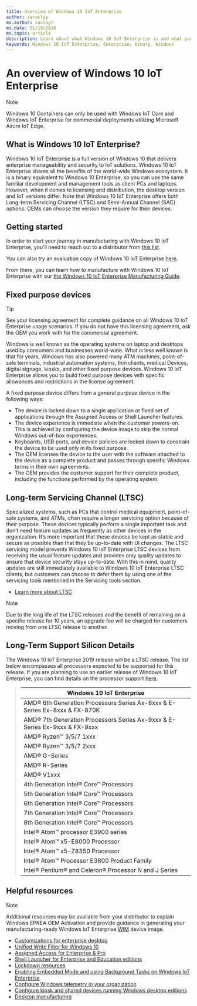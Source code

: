```yaml
---
title: Overview of Windows 10 IoT Enterprise
author: saraclay
ms.author: saclayt
ms.date: 01/18/2018
ms.topic: article
description: Learn about what Windows 10 IoT Enterprise is and what you can do with it.
keywords: Windows 10 IoT Enterprise, Enterprise, binary, Windows
---
```


# An overview of Windows 10 IoT Enterprise

> [!NOTE]
> Windows 10 Containers can only be used with Windows IoT Core and Windows IoT Enterprise for commercial deployments utilizing Microsoft Azure IoT Edge.

## What is Windows 10 IoT Enterprise?
Windows 10 IoT Enterprise is a full version of Windows 10 that delivers enterprise manageability and security to IoT solutions. Windows 10 IoT Enterprise shares all the benefits of the world-wide Windows ecosystem. It is a binary equivalent to Windows 10 Enterprise, so you can use the same familiar development and management tools as client PCs and laptops.  However, when it comes to licensing and distribution, the desktop version and IoT versions differ. Note that Windows 10 IoT Enterprise offers both Long-term Servicing Channel (LTSC) and Semi-Annual Channel (SAC) options. OEMs can choose the version they require for their devices.

## Getting started 

In order to start your journey in manufacturing with Windows 10 IoT Enterprise, you'll need to reach out to a distributor from [this list](https://go.microsoft.com/fwlink/p/?linkid=2093270).

You can also try an evaluation copy of Windows 10 IoT Enterprise [here](https://www.microsoft.com/en-us/evalcenter/evaluate-windows-10-enterprise).

From there, you can learn how to manufacture with Windows 10 IoT Enterprise with our [the Windows 10 IoT Enterprise Manufacturing Guide](https://docs.microsoft.com/en-us/windows-hardware/manufacture/desktop/iot-ent-overview). 

## Fixed purpose devices 

> [!TIP]
> See your licensing agreement for complete guidance on all Windows 10 IoT Enterprise usage scenarios. If you do not have this licensing agreement, ask the OEM you work with for the commercial agreement. 

Windows is well known as the operating systems on laptop and desktops used by consumers and businesses world-wide.  What is less well known is that for years, Windows has also powered many ATM machines, point-of-sale terminals, industrial automation systems, thin clients, medical Devices, digital signage, kiosks, and other fixed purpose devices.  Windows 10 IoT Enterprise allows you to build fixed purpose devices with specific allowances and restrictions in the license agreement.  

A fixed purpose device differs from a general purpose device in the following ways:  
* The device is locked down to a single application or fixed set of applications through the Assigned Access or Shell Launcher features.  
* The device experience is immediate when the customer powers-on. This is achieved by configuring the device image to skip the normal Windows out-of-box experiences. 
* Keyboards, USB ports, and device policies are locked down to constrain the device to be used only in its fixed purpose.  
* The OEM licenses the device to the user with the software attached to the device as a complete product and passes through specific Windows terms in their own agreements.
* The OEM provides the customer support for their complete product, including the functions performed by the operating system.

## Long-term Servicing Channel (LTSC)

Specialized systems, such as PCs that control medical equipment, point-of-sale systems, and ATMs, often require a longer servicing option because of their purpose. These devices typically perform a single important task and don’t need feature updates as frequently as other devices in the organization. It’s more important that these devices be kept as stable and secure as possible than that they be up-to-date with UI changes. The LTSC servicing model prevents Windows 10 IoT Enterprise LTSC devices from receiving the usual feature updates and provides only quality updates to ensure that device security stays up-to-date. With this in mind, quality updates are still immediately available to Windows 10 IoT Enterprise LTSC clients, but customers can choose to defer them by using one of the servicing tools mentioned in the Servicing tools section.

* [Learn more about LTSC](https://docs.microsoft.com/windows/deployment/update/waas-overview#long-term-servicing-channel)

> [!NOTE]
> Due to the long life of the LTSC releases and the benefit of remaining on a specific release for 10 years, an upgrade fee will be charged for customers moving from one LTSC release to another.

## Long-Term Support Silicon Details

The Windows 10 IoT Enterprise 2019 release will be a LTSC release. The list below encompasses all processors expected to be supported for this release. If you are planning to use an earlier release of Windows 10 IoT Enterprise, you can find details on the processor support [here](https://docs.microsoft.com/windows-hardware/design/minimum/windows-processor-requirements#windows-iot-enterprise--embedded-processor-table).

> | Windows 10 IoT Enterprise  |
> |-------------|
> | AMD® 6th Generation Processors Series Ax-8xxx & E-Series Ex-8xxx & FX-870K | 
> | AMD® 7th Generation Processors Series Ax-9xxx & E-Series Ex-9xxx & FX-9xxx | 
> | AMD® Ryzen™ 3/5/7 1xxx | 
> | AMD® Ryzen™ 3/5/7 2xxx | 
> | AMD® G-Series | 
> | AMD® R-Series | 
> | AMD® V1xxx | 
> | 4th Generation Intel® Core™ Processors | 
> | 5th Generation Intel® Core™ Processors |
> | 6th Generation Intel® Core™ Processors |
> | 7th Generation Intel® Core™ Processors |
> | 8th Generation Intel® Core™ Processors |
> | Intel® Atom™ processor E3900 series |
> | Intel® Atom™ x5-E8000 Processor |
> | Intel® Atom™ x5-Z8350 Processor |
> | Intel® Atom™ Processor E3800 Product Family |
> | Intel® Pentium® and Celeron® Processor N and J Series |

## Helpful resources
> [!NOTE]
> Additional resources may be available from your distributor to explain Windows EPKEA OEM Activation and provide guidance in generating your manufacturing-ready Windows IoT Enterprise [WIM](https://msdn.microsoft.com/library/windows/desktop/dd861280.aspx) device image.

* [Customizations for enterprise desktop](https://docs.microsoft.com/windows-hardware/customize/enterprise/enterprise-custom-portal)
* [Unified Write Filter for Windows 10](https://docs.microsoft.com/windows-hardware/customize/enterprise/unified-write-filter)
* [Assigned Access for Enterprise & Pro](https://docs.microsoft.com/windows-hardware/customize/enterprise/assigned-access)
* [Shell Launcher for Enterprise and Education editions](https://docs.microsoft.com/windows-hardware/customize/enterprise/shell-launcher)
* [Lockdown resources](https://docs.microsoft.com/windows-hardware/customize/enterprise/create-a-kiosk-image) 
* [Enabling Embedded Mode and using Background Tasks on Windows IoT Enterprise](https://docs.microsoft.com/windows/iot-core/develop-your-app/embeddedmode)
* [Configure Windows telemetry in your organization](https://docs.microsoft.com/windows/configuration/configure-windows-telemetry-in-your-organization )
* [Configure kiosk and shared devices running Windows desktop editions](https://docs.microsoft.com/windows/configuration/kiosk-shared-pc)
* [Desktop manufacturing](https://docs.microsoft.com/windows-hardware/manufacture/desktop/)
